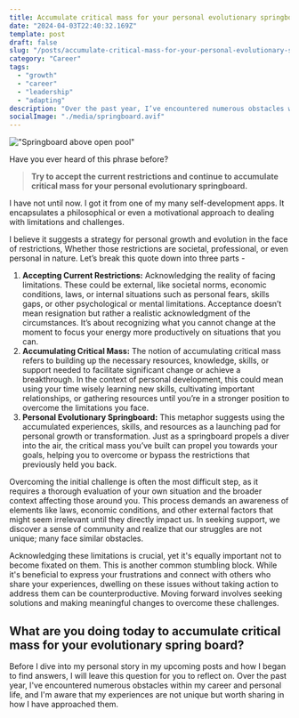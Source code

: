 ```yaml
---
title: Accumulate critical mass for your personal evolutionary springboard
date: "2024-04-03T22:40:32.169Z"
template: post
draft: false
slug: "/posts/accumulate-critical-mass-for-your-personal-evolutionary-springboard"
category: "Career"
tags:
  - "growth"
  - "career"
  - "leadership"
  - "adapting"
description: "Over the past year, I’ve encountered numerous obstacles within my career and personal life, and I’m aware that my experiences are not unique but worth sharing in how I have approached them. This quote helped me put things in perspective to start building a plan on overcoming those obstacles."
socialImage: "./media/springboard.avif"
---
```


!["Springboard above open pool"](/media/springboard.avif)


Have you ever heard of this phrase before?

> **Try to accept the current restrictions and continue to accumulate critical mass for your personal evolutionary springboard.**

I have not until now. I got it from one of my many self-development apps. It encapsulates a philosophical or even a motivational approach to dealing with limitations and challenges.

I believe it suggests a strategy for personal growth and evolution in the face of restrictions, Whether those restrictions are societal, professional, or even personal in nature. Let’s break this quote down into three parts -

1.  **Accepting Current Restrictions:** Acknowledging the reality of facing limitations. These could be external, like societal norms, economic conditions, laws, or internal situations such as personal fears, skills gaps, or other psychological or mental limitations. Acceptance doesn’t mean resignation but rather a realistic acknowledgment of the circumstances. It’s about recognizing what you cannot change at the moment to focus your energy more productively on situations that you can.
2.  **Accumulating Critical Mass:** The notion of accumulating critical mass refers to building up the necessary resources, knowledge, skills, or support needed to facilitate significant change or achieve a breakthrough. In the context of personal development, this could mean using your time wisely learning new skills, cultivating important relationships, or gathering resources until you’re in a stronger position to overcome the limitations you face.
3.  **Personal Evolutionary Springboard:** This metaphor suggests using the accumulated experiences, skills, and resources as a launching pad for personal growth or transformation. Just as a springboard propels a diver into the air, the critical mass you’ve built can propel you towards your goals, helping you to overcome or bypass the restrictions that previously held you back.

Overcoming the initial challenge is often the most difficult step, as it requires a thorough evaluation of your own situation and the broader context affecting those around you. This process demands an awareness of elements like laws, economic conditions, and other external factors that might seem irrelevant until they directly impact us. In seeking support, we discover a sense of community and realize that our struggles are not unique; many face similar obstacles.

Acknowledging these limitations is crucial, yet it's equally important not to become fixated on them. This is another common stumbling block. While it's beneficial to express your frustrations and connect with others who share your experiences, dwelling on these issues without taking action to address them can be counterproductive. Moving forward involves seeking solutions and making meaningful changes to overcome these challenges.

## What are you doing today to accumulate critical mass for your evolutionary spring board?

Before I dive into my personal story in my upcoming posts and how I began to find answers, I will leave this question for you to reflect on. Over the past year, I've encountered numerous obstacles within my career and personal life, and I'm aware that my experiences are not unique but worth sharing in how I have approached them.